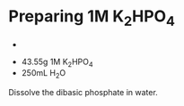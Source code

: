 # Preparing 1M K<sub>2</sub>HPO<sub>4</sub>
-
 
  * 43.55g 1M K<sub>2</sub>HPO<sub>4</sub>
  * 250mL H<sub>2</sub>O

Dissolve the dibasic phosphate in water.




